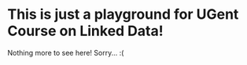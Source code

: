 # This is just a playground for UGent Course on Linked Data!

Nothing more to see here! Sorry... :(
